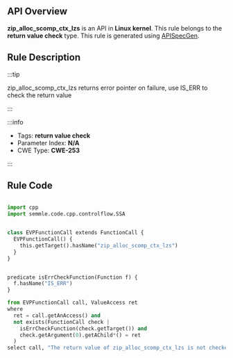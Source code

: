 ---
---


## API Overview
**zip_alloc_scomp_ctx_lzs** is an API in **Linux kernel**. This rule belongs to the **return value check** type. This rule is generated using [APISpecGen](../../tools/APISpecGen).
## Rule Description

:::tip

zip_alloc_scomp_ctx_lzs returns error pointer on failure, use IS_ERR to check the return value

:::

:::info

- Tags: **return value check**
- Parameter Index: **N/A**
- CWE Type: **CWE-253**

:::

## Rule Code
```python

import cpp
import semmle.code.cpp.controlflow.SSA


class EVPFunctionCall extends FunctionCall {
  EVPFunctionCall() {
    this.getTarget().hasName("zip_alloc_scomp_ctx_lzs")
  }
}


predicate isErrCheckFunction(Function f) {
  f.hasName("IS_ERR") 
}

from EVPFunctionCall call, ValueAccess ret
where
  ret = call.getAnAccess() and
  not exists(FunctionCall check |
    isErrCheckFunction(check.getTarget()) and
    check.getArgument(0).getAChild*() = ret
  )
select call, "The return value of zip_alloc_scomp_ctx_lzs is not checked with IS_ERR."
    
```